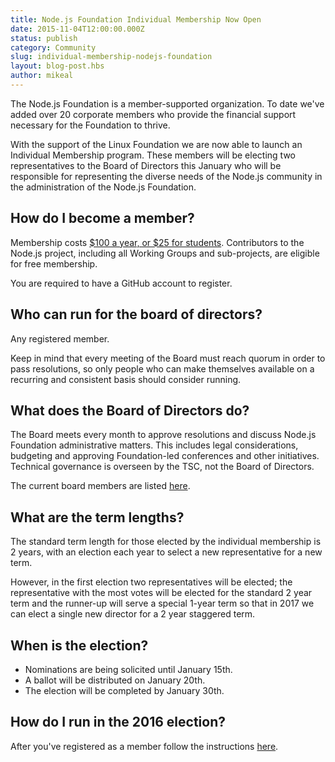 ```yaml
---
title: Node.js Foundation Individual Membership Now Open
date: 2015-11-04T12:00:00.000Z
status: publish
category: Community
slug: individual-membership-nodejs-foundation
layout: blog-post.hbs
author: mikeal
---
```


The Node.js Foundation is a member-supported organization. To date we've added over 20 corporate members who provide the financial support necessary for the Foundation to thrive.

With the support of the Linux Foundation we are now able to launch an Individual Membership program. These members will be electing two representatives to the Board of Directors this January who will be
responsible for representing the diverse needs of the Node.js community in the administration of the Node.js Foundation.

## How do I become a member?

Membership costs [$100 a year, or $25 for students](https://identity.linuxfoundation.org/pid/99).
Contributors to the Node.js project, including all Working Groups and sub-projects, are eligible for free membership.

You are required to have a GitHub account to register.

## Who can run for the board of directors?

Any registered member.

Keep in mind that every meeting of the Board must reach quorum in order to pass resolutions, so only people who can make themselves available on a recurring and consistent basis should consider running.

## What does the Board of Directors do?

The Board meets every month to approve resolutions and discuss Node.js Foundation administrative matters. This includes legal considerations, budgeting and approving Foundation-led conferences and other initiatives. Technical governance is overseen by the TSC, not the Board of Directors.

The current board members are listed [here](https://foundation.nodejs.org/about/leadership).

## What are the term lengths?

The standard term length for those elected by the individual membership is 2 years, with an election each year to select a new representative for a new term.

However, in the first election two representatives will be elected; the representative with the most votes will be elected for the standard 2 year term and the runner-up will serve a special 1-year term so that in 2017 we can elect a single new director for a 2 year staggered term.

## When is the election?

* Nominations are being solicited until January 15th.
* A ballot will be distributed on January 20th.
* The election will be completed by January 30th.

## How do I run in the 2016 election?

After you've registered as a member follow the instructions [here](https://github.com/nodejs/membership/issues/12).
